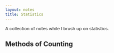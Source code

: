 ```yaml
---
layout: notes
title: Statistics 
---
```


A collection of notes while I brush up on statistics.

## Methods of Counting
